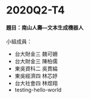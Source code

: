 # 2020Q2-T4
#### 題目：南山人壽—文本生成機器人  
小組成員：  
* 台大財金三 魏可姍
* 台大財金三 陳柏儒
* 東吳資科二 吳貫綸
* 東吳經濟四 林芯妤
* 台大社會四 林煜翔
* testing-hello-world
